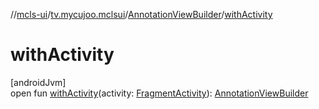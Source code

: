 //[mcls-ui](../../../index.md)/[tv.mycujoo.mclsui](../index.md)/[AnnotationViewBuilder](index.md)/[withActivity](with-activity.md)

# withActivity

[androidJvm]\
open fun [withActivity](with-activity.md)(activity: [FragmentActivity](https://developer.android.com/reference/kotlin/androidx/fragment/app/FragmentActivity.html)): [AnnotationViewBuilder](index.md)

